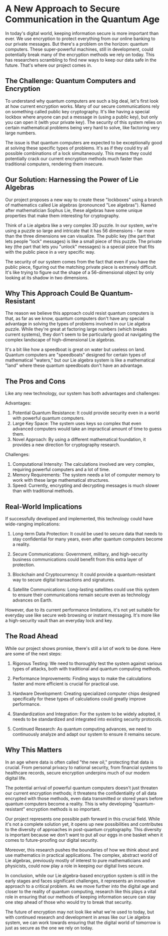 # A New Approach to Secure Communication in the Quantum Age

In today's digital world, keeping information secure is more important than ever. We use encryption to protect everything from our online banking to our private messages. But there's a problem on the horizon: quantum computers. These super-powerful machines, still in development, could potentially break many of the encryption methods we rely on today. This has researchers scrambling to find new ways to keep our data safe in the future. That's where our project comes in.

## The Challenge: Quantum Computers and Encryption

To understand why quantum computers are such a big deal, let's first look at how current encryption works. Many of our secure communications rely on something called public key cryptography. It's like having a special lockbox where anyone can put a message in (using a public key), but only you can open it (with your private key). The security of this system relies on certain mathematical problems being very hard to solve, like factoring very large numbers.

The issue is that quantum computers are expected to be exceptionally good at solving these specific types of problems. It's as if they could try all possible combinations of a lock simultaneously. This means they could potentially crack our current encryption methods much faster than traditional computers, rendering them insecure.

## Our Solution: Harnessing the Power of Lie Algebras

Our project proposes a new way to create these "lockboxes" using a branch of mathematics called Lie algebras (pronounced "Lee algebras"). Named after mathematician Sophus Lie, these algebras have some unique properties that make them interesting for cryptography.

Think of a Lie algebra like a very complex 3D puzzle. In our system, we're using a puzzle so large and intricate that it has 56 dimensions - far more than the three dimensions we can visualize. The public key (the part that lets people "lock" messages) is like a small piece of this puzzle. The private key (the part that lets you "unlock" messages) is a special piece that fits with the public piece in a very specific way.

The security of our system comes from the fact that even if you have the public piece, figuring out the matching private piece is extremely difficult. It's like trying to figure out the shape of a 56-dimensional object by only looking at its shadow in two dimensions.

## Why This Approach Could Be Quantum-Resistant

The reason we believe this approach could resist quantum computers is that, as far as we know, quantum computers don't have any special advantage in solving the types of problems involved in our Lie algebra puzzle. While they're great at factoring large numbers (which breaks current systems), they don't seem to be particularly good at navigating the complex landscape of high-dimensional Lie algebras.

It's a bit like how a speedboat is great on water but useless on land. Quantum computers are "speedboats" designed for certain types of mathematical "waters," but our Lie algebra system is like a mathematical "land" where these quantum speedboats don't have an advantage.

## The Pros and Cons

Like any new technology, our system has both advantages and challenges:

Advantages:
1. Potential Quantum Resistance: It could provide security even in a world with powerful quantum computers.
2. Large Key Space: The system uses keys so complex that even advanced computers would take an impractical amount of time to guess them.
3. Novel Approach: By using a different mathematical foundation, it provides a new direction for cryptography research.

Challenges:
1. Computational Intensity: The calculations involved are very complex, requiring powerful computers and a lot of time.
2. Memory Requirements: The system needs a lot of computer memory to work with these large mathematical structures.
3. Speed: Currently, encrypting and decrypting messages is much slower than with traditional methods.

## Real-World Implications

If successfully developed and implemented, this technology could have wide-ranging implications:

1. Long-term Data Protection: It could be used to secure data that needs to stay confidential for many years, even after quantum computers become a reality.

2. Secure Communications: Government, military, and high-security business communications could benefit from this extra layer of protection.

3. Blockchain and Cryptocurrency: It could provide a quantum-resistant way to secure digital transactions and signatures.

4. Satellite Communications: Long-lasting satellites could use this system to ensure their communications remain secure even as technology advances on Earth.

However, due to its current performance limitations, it's not yet suitable for everyday use like secure web browsing or instant messaging. It's more like a high-security vault than an everyday lock and key.

## The Road Ahead

While our project shows promise, there's still a lot of work to be done. Here are some of the next steps:

1. Rigorous Testing: We need to thoroughly test the system against various types of attacks, both with traditional and quantum computing methods.

2. Performance Improvements: Finding ways to make the calculations faster and more efficient is crucial for practical use.

3. Hardware Development: Creating specialized computer chips designed specifically for these types of calculations could greatly improve performance.

4. Standardization and Integration: For the system to be widely adopted, it needs to be standardized and integrated into existing security protocols.

5. Continued Research: As quantum computing advances, we need to continuously analyze and adapt our system to ensure it remains secure.

## Why This Matters

In an age where data is often called "the new oil," protecting that data is crucial. From personal privacy to national security, from financial systems to healthcare records, secure encryption underpins much of our modern digital life.

The potential arrival of powerful quantum computers doesn't just threaten our current encryption methods; it threatens the confidentiality of all data encrypted with those methods, even data transmitted or stored years before quantum computers become a reality. This is why developing "quantum-resistant" encryption methods is so important.

Our project represents one possible path forward in this crucial field. While it's not a complete solution yet, it opens up new possibilities and contributes to the diversity of approaches in post-quantum cryptography. This diversity is important because we don't want to put all our eggs in one basket when it comes to future-proofing our digital security.

Moreover, this research pushes the boundaries of how we think about and use mathematics in practical applications. The complex, abstract world of Lie algebras, previously mostly of interest to pure mathematicians and physicists, could now play a role in keeping our digital lives secure.

In conclusion, while our Lie algebra-based encryption system is still in the early stages and faces significant challenges, it represents an innovative approach to a critical problem. As we move further into the digital age and closer to the reality of quantum computing, research like this plays a vital role in ensuring that our methods of keeping information secure can stay one step ahead of those who would try to break that security.

The future of encryption may not look like what we're used to today, but with continued research and development in areas like our Lie algebra system, we can work towards ensuring that the digital world of tomorrow is just as secure as the one we rely on today.